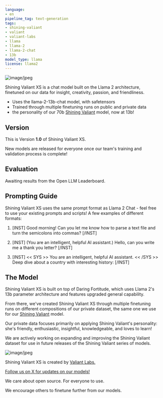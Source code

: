 ```yaml
---
language:
- en
pipeline_tag: text-generation
tags:
- shining-valiant
- valiant
- valiant-labs
- llama
- llama-2
- llama-2-chat
- 13b
model_type: llama
license: llama2
---
```



![image/jpeg](https://cdn-uploads.huggingface.co/production/uploads/63444f2687964b331809eb55/EXX7TKbB-R6arxww2mk0R.jpeg)



Shining Valiant XS is a chat model built on the Llama 2 architecture, finetuned on our data for insight, creativity, passion, and friendliness.
  - Uses the llama-2-13b-chat model, with safetensors
  - Trained through multiple finetuning runs on public and private data
  - the personality of our 70b [Shining Valiant](https://huggingface.co/ValiantLabs/ShiningValiant) model, now at 13b!

## Version

This is Version **1.0** of Shining Valiant XS.

New models are released for everyone once our team's training and validation process is complete!

## Evaluation

Awaiting results from the Open LLM Leaderboard.

## Prompting Guide
Shining Valiant XS uses the same prompt format as Llama 2 Chat - feel free to use your existing prompts and scripts!
A few examples of different formats:

1. [INST] Good morning! Can you let me know how to parse a text file and turn the semicolons into commas? [/INST]

2. [INST] (You are an intelligent, helpful AI assistant.) Hello, can you write me a thank you letter? [/INST]

3. [INST] << SYS >> You are an intelligent, helpful AI assistant. << /SYS >> Deep dive about a country with interesting history: [/INST]

## The Model
Shining Valiant XS is built on top of Daring Fortitude, which uses Llama 2's 13b parameter architecture and features upgraded general capability.

From there, we've created Shining Valiant XS through multiple finetuning runs on different compositions of our private dataset, the same one we use for our [Shining Valiant](https://huggingface.co/ValiantLabs/ShiningValiant) model.

Our private data focuses primarily on applying Shining Valiant's personality: she's friendly, enthusiastic, insightful, knowledgeable, and loves to learn!

We are actively working on expanding and improving the Shining Valiant dataset for use in future releases of the Shining Valiant series of models.



![image/jpeg](https://cdn-uploads.huggingface.co/production/uploads/63444f2687964b331809eb55/VCJ8Fmefd8cdVhXSSxJiD.jpeg)


Shining Valiant XS is created by [Valiant Labs.](http://valiantlabs.ca/)

[Follow us on X for updates on our models!](https://twitter.com/valiant_labs)

We care about open source.
For everyone to use.

We encourage others to finetune further from our models.